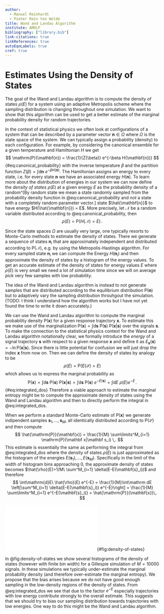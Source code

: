 ```yaml
---
author:
  - Manuel Reinhardt
  - Pieter Rein ten Wolde
title: Wand and Landau Algorithm
institute: AMOLF
bibliography: ["library.bib"]
link-citations: true
linkReferences: true
autoEqnLabels: true
cref: true
---
```


# Estimates Using the Density of States

The goal of the Wand and Landau algorithm is to compute the density of states $\rho(E)$ for a system using an adaptive Metropolis scheme where the sampling distribution is changing throughout one simulation. We want to show that this algorithm can be used to get a better estimate of the marginal probability density for random trajectories.

In the context of statistical physics we often look at configurations of a system that can be described by a parameter vector $\mathbf{n}\in\Omega$ where $\Omega$ is the state space of the system. We can typically assign a probability (density) to each configuration. For example, by considering the canonical ensemble for a given temperature and Hamiltonian $H$ we get
$$
\mathrm{P}(\mathbf{n}) = \frac{1}{Z(\beta)} e^{-\beta H(\mathbf{n})}
$$ {#eq:canonical_probability}
with the inverse temperature $\beta$ and the partition function $Z(\beta)=\int \mathrm{d}\mathbf{n}\ e^{-\beta H(\mathbf{n})}$. The Hamiltonian assigns an energy to every state, i.e. for every state $\mathbf{n}$ we have an associated energy $H(\mathbf{n})$. To learn more about the distribution of energies in our system we can now define the _density of states_ $\rho(E)$ at a given energy $E$ as the probability density of a random^[By random state we mean a state randomly sampled from the probability density function in @eq:canonical_probability and _not_ a state with a completely random parameter vector.] state $\hat{\mathbf{n}}$ to have energy $H(\hat{\mathbf{n}}) = E$. More precisely, let $\mathcal{N}$ be a random variable distributed according to @eq:canonical_probability, then
$$
\rho(E) = \mathrm{P}\left(H(\mathcal N) = E\right)\,.
$$

Since the state spaces $\Omega$ are usually very large, one typically resorts to Monte-Carlo methods to estimate the density of states. There we generate a sequence of states $\mathbf{n}_i$ that are approximately independent and distributed according to $\mathrm{P}(\mathcal{N})$, e.g. by using the Metropolis-Hastings algorithm. For every sampled state $\mathbf{n}_i$ we can compute the Energy $H(\mathbf{n}_i)$ and then approximate the density of states by a histogram of the energy values. To get an accurate estimate of the density of states for energy values $E$ where $\rho(E)$ is very small we need a lot of simulation time since we will on average pick very few samples with low probability. 

The idea of the Wand and Landau algorithm is instead to not generate samples that are distributed according to the equilibrium distribution $\mathrm{P}(\mathbf{n})$ but to adaptively vary the sampling distribution throuhgout the simulation. (TODO: I think I understand how the algorithm works but I have not yet found the time to write it down accurately.) 

We can use the Wand and Landau algorithm to compute the marginal probability density $\mathrm{P}(\mathbf{x})$ for a given response trajectory $\mathbf{x}$. To estimate this we make use of the marginalization
$\mathrm{P}(\mathbf{x}) = \int \mathrm{d}\mathbf{s}\ \mathrm{P}(\mathbf{s})\ \mathrm P(\mathbf{x}|\mathbf{s})$
over the signals $\mathbf s$. To make the connection to the statistical physics context for the Wand and Landau algorithm notationally clear, we formally introduce the _energy_ of a signal trajectory $\mathbf s$ with respect to a given response $\mathbf x$ and define it as $E_\mathbf{x}(\mathbf s) = -\ln\mathrm{P}(\mathbf{x}|\mathbf{s})$. Since there is little potential for confusion we will just drop the index $\mathbf x$ from now on. Then we can define the density of states by analogy to be
$$
\rho(E) = \mathrm P\left(E(\mathcal S) = E\right)
$$
which allows us to express the marginal probability as
$$
\mathrm{P}(\mathbf{x}) = \int \mathrm{d}\mathbf{s}\ \mathrm{P}(\mathbf{s})\ \mathrm P(\mathbf{x}|\mathbf{s}) = \int \mathrm{d}\mathbf{s}\ \mathrm{P}(\mathbf{s})\ e^{-E(\mathbf s)} = \int\mathrm{d}E\ \rho(E) e^{-E}\,.
$$ {#eq:integrated_dos}
Therefore a viable approach to estimate the marginal entropy might be to compute the approximate density of states using the Wand and Landau algorithm and then to directly perform the integral in @eq:integrated_dos.

When we perform a standard Monte-Carlo estimate of $\mathrm{P}(\mathbf{x})$ we generate indipendent samples $\mathbf{s}_1,\ldots,\mathbf{s}_M$, all identically distributed according to $\mathrm P(\mathcal{S})$ and then compute
$$
\hat{\mathrm{P}}(\mathbf{x}) = \frac{1}{M} \sum\limits^M_{i=1} \mathrm{P}(\mathbf x|\mathbf s_i) \,.
$$
This estimate is essentially the same as performing the integral from @eq:integrated_dos where the density of states $\rho(E)$ is just approximated as the histogram of the energies $E(\mathbf{s}_1),\ldots,E(\mathbf{s}_M)$. Specifically in the limit of the width of histogram bins approaching 0, the approximate density of states becomes $\hat{\rho}(E)=1/M\ \sum^M_{i=1} \delta(E-E(\mathbf{s}_i))$ and therefore
$$
\int\mathrm{d}E\ \hat{\rho}(E) e^{-E} = \frac{1}{M}\int\mathrm dE \left[\sum^M_{i=1} \delta(E-E(\mathbf{s}_i)) e^{-E}\right] = \frac{1}{M} \sum\limits^M_{i=1} e^{-E(\mathbf{s}_i)} = \hat{\mathrm{P}}(\mathbf{x})\,.
$$

![Histograms of the negative log-likelihoods per unit time for various signals and one given response. The y-axis shows probability densities which are akin to the density of states in statistical physics. The data are from Gillespie simulations using a single random trajectory $\mathbf x$ of duration $T$ and 10000 signal trajectories $\mathbf{s}_i$, each sampled from $\mathrm{P}(\mathbf s)$.](figures/density-of-states.pdf){#fig:density-of-states}

In @fig:density-of-states we show several histograms of the density of states (however with finite bin width) for a Gillespie simulation of $M=10000$ signals. In these simulations we typically under-estimate the marginal probability density (and therefore over-estimate the marginal entropy). We propose that the bias arises because we do not have good enough sampling in the low-density regions of the density of states. From @eq:integrated_dos we see that due to the factor $e^{-E}$ especially trajectories with low energy contribute strongly to the overall estimate. This suggests that we should try to bias our sampling distribution towards trajectories with low energies. One way to do this might be the Wand and Landau algorithm.
